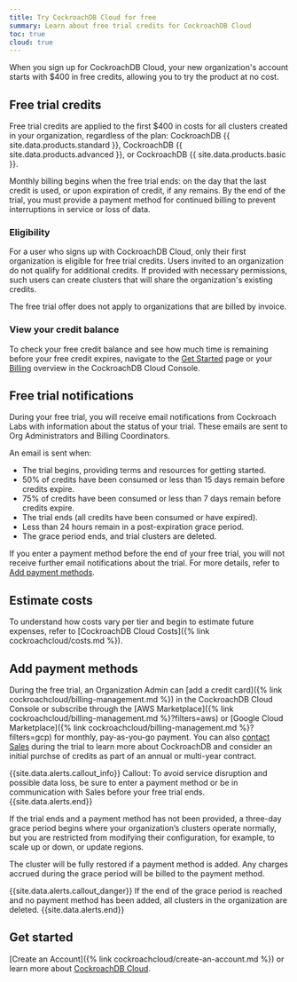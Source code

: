 ```yaml
---
title: Try CockroachDB Cloud for free
summary: Learn about free trial credits for CockroachDB Cloud
toc: true
cloud: true
---
```


When you sign up for CockroachDB Cloud, your new organization's account starts with $400 in free credits, allowing you to try the product at no cost.

## Free trial credits

Free trial credits are applied to the first $400 in costs for all clusters created in your organization, regardless of the plan: CockroachDB {{ site.data.products.standard }}, CockroachDB {{ site.data.products.advanced }}, or CockroachDB {{ site.data.products.basic }}.

Monthly billing begins when the free trial ends: on the day that the last credit is used, or upon expiration of credit, if any remains. By the end of the trial, you must provide a payment method for continued billing to prevent interruptions in service or loss of data.

### Eligibility

For a user who signs up with CockroachDB Cloud, only their first organization is eligible for free trial credits. Users invited to an organization do not qualify for additional credits. If provided with necessary permissions, such users can create clusters that will share the organization's existing credits.

The free trial offer does not apply to organizations that are billed by invoice.

### View your credit balance

To check your free credit balance and see how much time is remaining before your free credit expires, navigate to the [Get Started](https://cockroachlabs.cloud/get-started) page or your [Billing](https://cockroachlabs.cloud/billing/overview) overview in the CockroachDB Cloud Console.

## Free trial notifications

During your free trial, you will receive email notifications from Cockroach Labs with information about the status of your trial. These emails are sent to Org Administrators and Billing Coordinators.

An email is sent when:

* The trial begins, providing terms and resources for getting started.
* 50% of credits have been consumed or less than 15 days remain before credits expire.
* 75% of credits have been consumed or less than 7 days remain before credits expire.
* The trial ends (all credits have been consumed or have expired).
* Less than 24 hours remain in a post-expiration grace period.
* The grace period ends, and trial clusters are deleted.

If you enter a payment method before the end of your free trial, you will not receive further email notifications about the trial. For more details, refer to [Add payment methods](#add-payment-methods).

## Estimate costs

To understand how costs vary per tier and begin to estimate future expenses, refer to [CockroachDB Cloud Costs]({% link cockroachcloud/costs.md %}).

## Add payment methods

During the free trial, an Organization Admin can [add a credit card]({% link cockroachcloud/billing-management.md %}) in the CockroachDB Cloud Console or subscribe through the [AWS Marketplace]({% link cockroachcloud/billing-management.md %}?filters=aws) or [Google Cloud Marketplace]({% link cockroachcloud/billing-management.md %}?filters=gcp) for monthly, pay-as-you-go payment. You can also [contact Sales](https://cockroachlabs.com/contact-sales) during the trial to learn more about CockroachDB and consider an initial purchse of credits as part of an annual or multi-year contract.

{{site.data.alerts.callout_info}}
Callout: To avoid service disruption and possible data loss, be sure to enter a payment method or be in communication with Sales before your free trial ends.
{{site.data.alerts.end}}

If the trial ends and a payment method has not been provided, a three-day grace period begins where your organization’s clusters operate normally, but you are restricted from modifying their configuration, for example, to scale up or down, or update regions.

The cluster will be fully restored if a payment method is added. Any charges accrued during the grace period will be billed to the payment method.

{{site.data.alerts.callout_danger}}
If the end of the grace period is reached and no payment method has been added, all clusters in the organization are deleted.
{{site.data.alerts.end}}

## Get started

[Create an Account]({% link cockroachcloud/create-an-account.md %}) or learn more about [CockroachDB Cloud](https://www.cockroachlabs.com/docs/cockroachcloud/).
